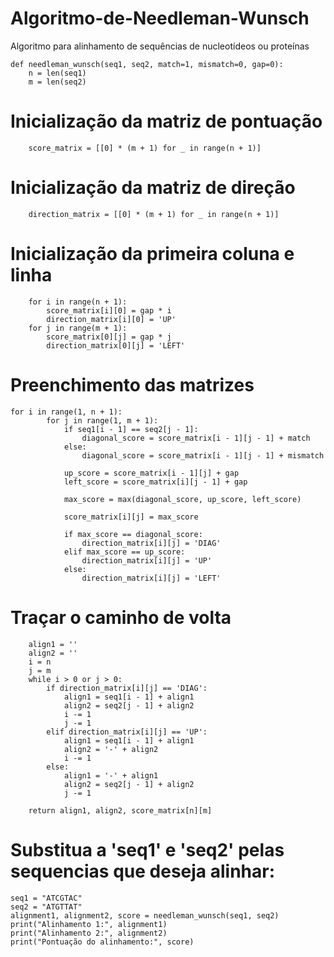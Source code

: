 # Algoritmo-de-Needleman-Wunsch
Algoritmo para alinhamento de sequências de nucleotídeos ou proteínas

```
def needleman_wunsch(seq1, seq2, match=1, mismatch=0, gap=0):
    n = len(seq1)
    m = len(seq2)
```


# Inicialização da matriz de pontuação

```
    score_matrix = [[0] * (m + 1) for _ in range(n + 1)]

```

# Inicialização da matriz de direção

```
    direction_matrix = [[0] * (m + 1) for _ in range(n + 1)]

```

# Inicialização da primeira coluna e linha

```
    for i in range(n + 1):
        score_matrix[i][0] = gap * i
        direction_matrix[i][0] = 'UP'
    for j in range(m + 1):
        score_matrix[0][j] = gap * j
        direction_matrix[0][j] = 'LEFT'

```

# Preenchimento das matrizes
    
```
for i in range(1, n + 1):
        for j in range(1, m + 1):
            if seq1[i - 1] == seq2[j - 1]:
                diagonal_score = score_matrix[i - 1][j - 1] + match
            else:
                diagonal_score = score_matrix[i - 1][j - 1] + mismatch

            up_score = score_matrix[i - 1][j] + gap
            left_score = score_matrix[i][j - 1] + gap

            max_score = max(diagonal_score, up_score, left_score)

            score_matrix[i][j] = max_score

            if max_score == diagonal_score:
                direction_matrix[i][j] = 'DIAG'
            elif max_score == up_score:
                direction_matrix[i][j] = 'UP'
            else:
                direction_matrix[i][j] = 'LEFT'

```
# Traçar o caminho de volta

```
    align1 = ''
    align2 = ''
    i = n
    j = m
    while i > 0 or j > 0:
        if direction_matrix[i][j] == 'DIAG':
            align1 = seq1[i - 1] + align1
            align2 = seq2[j - 1] + align2
            i -= 1
            j -= 1
        elif direction_matrix[i][j] == 'UP':
            align1 = seq1[i - 1] + align1
            align2 = '-' + align2
            i -= 1
        else:
            align1 = '-' + align1
            align2 = seq2[j - 1] + align2
            j -= 1

    return align1, align2, score_matrix[n][m]

```

# Substitua a 'seq1' e 'seq2' pelas sequencias que deseja alinhar:

```
seq1 = "ATCGTAC"
seq2 = "ATGTTAT"
alignment1, alignment2, score = needleman_wunsch(seq1, seq2)
print("Alinhamento 1:", alignment1)
print("Alinhamento 2:", alignment2)
print("Pontuação do alinhamento:", score)

```
